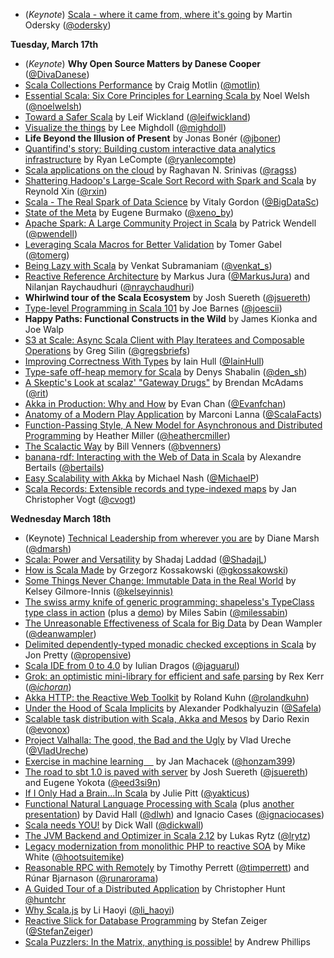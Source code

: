 *   (_Keynote_) [Scala - where it came from, where it's going](http://downloads.typesafe.com/website/presentations/ScalaDaysSF2015/T1_Odersky_Scala_Where_It_Came_From_Where_It_Is_Going.pdf?_ga=1.56269090.825143465.1429064340) by Martin Odersky ([@odersky](https://twitter.com/odersky))

**Tuesday, March 17th**

*   (_Keynote_) **Why Open Source Matters by Danese Cooper** ([@DivaDanese](http://twitter.com/@DivaDanese)) 
*   [Scala Collections Performance](http://downloads.typesafe.com/website/presentations/ScalaDaysSF2015/T1_Motlin_Scala_Collections_Performance.pdf) by Craig Motlin ([@motlin)](http://twitter.com/@motlin)
*   [Essential Scala: Six Core Principles for Learning Scala by](http://downloads.typesafe.com/website/presentations/ScalaDaysSF2015/essential-scala.pdf) Noel Welsh ([@noelwelsh](http://twitter.com/@noelwelsh))
*   [Toward a Safer Scala](http://downloads.typesafe.com/website/presentations/ScalaDaysSF2015/Toward%20a%20Safer%20Scala%20@%20Scala%20Days%20SF%202015.pdf) by Leif Wickland ([@leifwickland](http://twitter.com/@leifwickland))
*   [Visualize the things](http://downloads.typesafe.com/website/presentations/ScalaDaysSF2015/T4_Mighdoll_Visualize_the_Things.pdf) by Lee Mighdoll ([@mighdoll](http://twitter.com/@mighdoll))
*   **Life Beyond the Illusion of Present** by Jonas Bonér ([@jboner](http://twitter.com/@jboner))
*   [Quantifind's story: Building custom interactive data analytics infrastructure](http://downloads.typesafe.com/website/presentations/ScalaDaysSF2015/T3_LeCompte_Quantifind%27s_Story.pdf) by Ryan LeCompte ([@ryanlecompte](http://twitter.com/@ryanlecompte))
*   [Scala applications on the cloud](http://downloads.typesafe.com/website/presentations/ScalaDaysSF2015/T3_Srinivas_ScalaPlay.pdf) by Raghavan N. Srinivas ([@ragss](http://twitter.com/@ragss))
*   [Shattering Hadoop's Large-Scale Sort Record with Spark and Scala](http://downloads.typesafe.com/website/presentations/ScalaDaysSF2015/T4_Xin_Performance_Optimization.pdf) by Reynold Xin ([@rxin](http://twitter.com/@rxin))
*   [Scala - The Real Spark of Data Science](http://downloads.typesafe.com/website/presentations/ScalaDaysSF2015/T1_Gordon_Scala_The_Real_Spark_of_DData_Science.pdf) by Vitaly Gordon ([@BigDataSc](http://twitter.com/@BigDataSc))
*   [State of the Meta](http://downloads.typesafe.com/website/presentations/ScalaDaysSF2015/T2_Burmako_StateOfTheMetaSpring.pdf) by Eugene Burmako ([@xeno_by](http://twitter.com/@xeno_by))
*   [Apache Spark: A Large Community Project in Scala](http://downloads.typesafe.com/website/presentations/ScalaDaysSF2015/T3_Wendell_Spark.pdf) by Patrick Wendell ([@pwendell](http://twitter.com/@pwendell))
*   [Leveraging Scala Macros for Better Validation](http://downloads.typesafe.com/website/presentations/ScalaDaysSF2015/T4_Gabel_Leveraging_Scala_Macros.pdf) by Tomer Gabel ([@tomerg](http://twitter.com/@tomerg))
*   [Being Lazy with Scala](http://agiledeveloper.com/presentations/being_lazy_with_scala.zip) by Venkat Subramaniam ([@venkat_s](http://twitter.com/@venkat_s))
*   [Reactive Reference Architecture](http://downloads.typesafe.com/website/presentations/ScalaDaysSF2015/T2_reactive_reference_architecture.pdf) by Markus Jura ([@MarkusJura](https://twitter.com/MarkusJura)) and Nilanjan Raychaudhuri ([@nraychaudhuri](https://twitter.com/nraychaudhuri))
*   **Whirlwind tour of the Scala Ecosystem** by Josh Suereth ([@jsuereth](http://twitter.com/@jsuereth))
*   [Type-level Programming in Scala 101](http://downloads.typesafe.com/website/presentations/ScalaDaysSF2015/T4_Barnes_Typelevel_Prog.pdf) by Joe Barnes ([@joescii](http://twitter.com/@joescii))
*   **Happy Paths: Functional Constructs in the Wild** by James Kionka and Joe Walp
*   [S3 at Scale: Async Scala Client with Play Iteratees and Composable Operations](http://www.slideshare.net/GregSilin/stream-collections-scala-days) by Greg Silin ([@gregsbriefs](http://twitter.com/@gregsbriefs))
*   [Improving Correctness With Types](http://downloads.typesafe.com/website/presentations/ScalaDaysSF2015/T3_Hull_CorrectnessSimplified.pdf) by Iain Hull ([@IainHull](http://twitter.com/@IainHull))
*   [Type-safe off-heap memory for Scala](http://downloads.typesafe.com/website/presentations/ScalaDaysSF2015/T4_Shabalin_Type-safe_Off-heap_Memory.pdf) by Denys Shabalin ([@den_sh](http://twitter.com/@den_sh))
*   [A Skeptic's Look at scalaz' "Gateway Drugs"](https://speakerdeck.com/bwmcadams/scaladays-sf-2015-a-skeptics-guide-to-scalaz-gateway-drugs) by Brendan McAdams ([@rit](http://twitter.com/@rit))
*   [Akka in Production: Why and How](http://www.slideshare.net/EvanChan2/akka-in-production-scaladays-2015) by Evan Chan ([@Evanfchan](http://twitter.com/@Evanfchan))
*   [Anatomy of a Modern Play Application](https://speakerdeck.com/marconilanna/anatomy-of-a-modern-play-application) by Marconi Lanna ([@ScalaFacts](http://twitter.com/@ScalaFacts))
*   [Function-Passing Style, A New Model for Asynchronous and Distributed Programming](http://downloads.typesafe.com/website/presentations/ScalaDaysSF2015/T4_Miller_Function-Passing.pdf) by Heather Miller ([@heathercmiller](http://twitter.com/@heathercmiller))
*   [The Scalactic Way](http://downloads.typesafe.com/website/presentations/ScalaDaysSF2015/T1_Venners_TheScalacticWay.pdf) by Bill Venners ([@bvenners](http://twitter.com/@bvenners))
*   [banana-rdf: Interacting with the Web of Data in Scala](http://downloads.typesafe.com/website/presentations/ScalaDaysSF2015/BananaRdfSLIDES.pdf) by Alexandre Bertails ([@bertails](http://twitter.com/@bertails))
*   [Easy Scalability with Akka](http://downloads.typesafe.com/website/presentations/ScalaDaysSF2015/T3_Nash_Easy_scalability.pdf) by Michael Nash ([@MichaelP](http://twitter.com/@MichaelPNash))
*   [Scala Records: Extensible records and type-indexed maps](http://downloads.typesafe.com/website/presentations/ScalaDaysSF2015/T4_Vogt_Compossible.pdf) by Jan Christopher Vogt ([@cvogt](http://twitter.com/@cvogt))

**Wednesday March 18th**

*   (Keynote) [Technical Leadership from wherever you are](http://downloads.typesafe.com/website/presentations/ScalaDaysSF2015/Keynote_Marsh.pdf) by Diane Marsh ([@dmarsh](http://twitter.com/@dmarsh))
*   [Scala: Power and Versatility](http://downloads.typesafe.com/website/presentations/ScalaDaysSF2015/T1_Laddad_Scala_Power_Versatility.pdf) by Shadaj Laddad ([@ShadajL](http://twitter.com/@ShadajL))
*   [How is Scala Made](http://downloads.typesafe.com/website/presentations/ScalaDaysSF2015/T2_Kossakowski_How_Scala_is_made.pdf) by Grzegorz Kossakowski ([@gkossakowski](http://twitter.com/@gkossakowski))
*   [Some Things Never Change: Immutable Data in the Real World](http://downloads.typesafe.com/website/presentations/ScalaDaysSF2015/T3_Gilmore-Innis_immutabledata.pdf) by Kelsey Gilmore-Innis ([@kelseyinnis)](http://twitter.com/@kelseyinnis)
*   [The swiss army knife of generic programming: shapeless's TypeClass type class in action](https://docs.google.com/a/typesafe.com/file/d/0B9fGApX0ZqFRcDBkYkg1STVxZEE/edit) (plus a [demo](https://github.com/milessabin/demo-scaladayssf-2015)) by Miles Sabin ([@milessabin](http://twitter.com/@milessabin))
*   [The Unreasonable Effectiveness of Scala for Big Data](http://downloads.typesafe.com/website/presentations/ScalaDaysSF2015/T1_Wampler_Unreasonable_Effectiveness_Of_Scala_For_Big_Data.pdf) by Dean Wampler ([@deanwampler](http://twitter.com/@deanwampler))
*   [Delimited dependently-typed monadic checked exceptions in Scala](http://rapture.io/talks/exceptions/sanfrancisco.html) by Jon Pretty ([@propensive](http://twitter.com/@propensive))
*   [Scala IDE from 0 to 4.0](http://downloads.typesafe.com/website/presentations/ScalaDaysSF2015/T3_Dragos_ScalaIDE0.pdf) by Iulian Dragos ([@jaguarul](http://twitter.com/@jaguarul))
*   [Grok: an optimistic mini-library for efficient and safe parsing](http://downloads.typesafe.com/website/presentations/ScalaDaysSF2015/scaladays2015-kerr_rex-Grok.pdf) by Rex Kerr ([@_ichoran_](http://twitter.com/@_ichoran_))
*   [Akka HTTP: the Reactive Web Toolkit](http://downloads.typesafe.com/website/presentations/ScalaDaysSF2015/T1_Kuhn_Akka_Streams.pdf) by Roland Kuhn ([@rolandkuhn](http://twitter.com/@rolandkuhn))
*   [Under the Hood of Scala Implicits](http://downloads.typesafe.com/website/presentations/ScalaDaysSF2015/Under%20the%20Hood%20of%20Scala%20Implicits%20(ScalaDays%202015)%20(1)%20(1).pdf) by Alexander Podkhalyuzin ([@Safela](http://twitter.com/@Safela))
*   [Scalable task distribution with Scala, Akka and Mesos](http://downloads.typesafe.com/website/presentations/ScalaDaysSF2015/T3_Rexin_Mesos.pdf) by Dario Rexin ([@evonox](http://twitter.com/@evonox))
*   [Project Valhalla: The good, the Bad and the Ugly](http://downloads.typesafe.com/website/presentations/ScalaDaysSF2015/T4_Urech_Project_Valhalla.pdf) by Vlad Ureche ([@VladUreche](http://twitter.com/@VladUreche))
*   [Exercise in machine learning    ](http://www.eigengo.com/scaladays-sf-2015) by Jan Machacek ([@honzam399](http://twitter.com/@honzam399))
*   [The road to sbt 1.0 is paved with server](http://downloads.typesafe.com/website/presentations/ScalaDaysSF2015/T2_Suereth_Yokota_sbt.pdf) by Josh Suereth ([@jsuereth](http://twitter.com/@jsuereth)) and Eugene Yokota ([@eed3si9n](http://twitter.com/@eed3si9n))
*   [If I Only Had a Brain...In Scala](http://downloads.typesafe.com/website/presentations/ScalaDaysSF2015/T3_Pitt_If_Only.pdf) by Julie Pitt ([@yakticus](http://twitter.com/@yakticus))
*   [Functional Natural Language Processing with Scala](http://downloads.typesafe.com/website/presentations/ScalaDaysSF2015/2015-scaladays-epic.pdf) (plus [another presentation](http://downloads.typesafe.com/website/presentations/ScalaDaysSF2015/CasesHall-Potts-Slides-SD15.pdf)) by David Hall ([@dlwh](http://twitter.com/@dlwh)) and Ignacio Cases ([@ignaciocases](http://twitter.com/@ignaciocases))
*   [Scala needs YOU!](http://downloads.typesafe.com/website/presentations/ScalaDaysSF2015/Scala%20needs%20YOU!.pdf) by Dick Wall ([@dickwall](http://twitter.com/@dickwall))
*   [The JVM Backend and Optimizer in Scala 2.12](http://downloads.typesafe.com/website/presentations/ScalaDaysSF2015/T2_Rytz_Backend_Optimizer.pdf) by Lukas Rytz ([@lrytz](http://twitter.com/@lrytz))
*   [Legacy modernization from monolithic PHP to reactive SOA](http://downloads.typesafe.com/website/presentations/ScalaDaysSF2015/T3_White_Hootsuite.pdf) by Mike White ([@hootsuitemike](http://twitter.com/@hootsuitemike))
*   [Reasonable RPC with Remotely](http://downloads.typesafe.com/website/presentations/ScalaDaysSF2015/T4_Runar_Tim_RPC.pdf) by Timothy Perrett ([@timperrett](http://twitter.com/@timperrett)) and Rúnar Bjarnason ([@runarorama](http://twitter.com/@runarorama))
*   [A Guided Tour of a Distributed Application](http://downloads.typesafe.com/website/presentations/ScalaDaysSF2015/AGuidedTourSLIDES.pdf) by Christopher Hunt [@huntchr](http://twitter.com/@huntchr)
*   [Why Scala.js](http://downloads.typesafe.com/website/presentations/ScalaDaysSF2015/T2_Haoyi_Why_Scala.js.pdf) by Li Haoyi ([@li_haoyi](http://twitter.com/@li_haoyi))
*   [Reactive Slick for Database Programming](http://downloads.typesafe.com.s3.amazonaws.com/website/presentations/ScalaDaysSF2015/T3_Zeiger_Reactive_Slick.pdf) by Stefan Zeiger ([@StefanZeiger](http://twitter.com/@StefanZeiger))
*   [Scala Puzzlers: In the Matrix, anything is possible!](http://downloads.typesafe.com/website/presentations/ScalaDaysSF2015/T4_Phillips_Scala_Puzzlers.pdf) by Andrew Phillips
